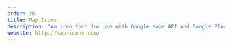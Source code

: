 ```yaml
---
order: 20
title: Map Icons
description: "An icon font for use with Google Maps API and Google Places API using SVG markers and icon labels."
website: http://map-icons.com/
---
```

